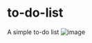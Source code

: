 # to-do-list
A simple to-do list 
![image](https://user-images.githubusercontent.com/101208769/192781845-71bde760-e416-4e51-afb9-6a50558de2a9.png)
